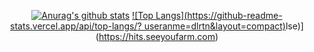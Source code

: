  <div align=center>
	
 [![Anurag's github stats](https://github-readme-stats.vercel.app/api?username=dlrtn)](https://github.com/dlrtn/github-readme-stats)
	[![Top Langs](https://github-readme-stats.vercel.app/api/top-langs/?
	useranme=dlrtn&layout=compact)](https://github.com/dlrtn/github-readme-stats)lse)](https://hits.seeyoufarm.com)

 </div>


